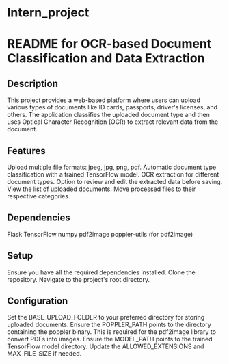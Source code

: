 # Intern_project

# README for OCR-based Document Classification and Data Extraction
## Description
This project provides a web-based platform where users can upload various types of documents like ID cards, passports, driver's licenses, and others. The application classifies the uploaded document type and then uses Optical Character Recognition (OCR) to extract relevant data from the document.

## Features
Upload multiple file formats: jpeg, jpg, png, pdf.
Automatic document type classification with a trained TensorFlow model.
OCR extraction for different document types.
Option to review and edit the extracted data before saving.
View the list of uploaded documents.
Move processed files to their respective categories.
## Dependencies
Flask
TensorFlow
numpy
pdf2image
poppler-utils (for pdf2image)
## Setup
Ensure you have all the required dependencies installed.
Clone the repository.
Navigate to the project's root directory.
## Configuration
Set the BASE_UPLOAD_FOLDER to your preferred directory for storing uploaded documents.
Ensure the POPPLER_PATH points to the directory containing the poppler binary. This is required for the pdf2image library to convert PDFs into images.
Ensure the MODEL_PATH points to the trained TensorFlow model directory.
Update the ALLOWED_EXTENSIONS and MAX_FILE_SIZE if needed.
